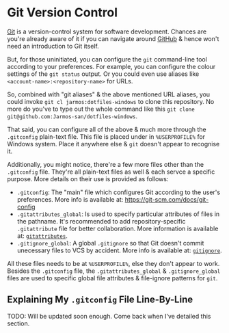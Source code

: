 # Git Version Control

[Git][Git] is a version-control system for software development. Chances are you're already aware of it if you can navigate around [GitHub][GitHub] & hence won't need an introduction to Git itself.

But, for those uninitiated, you can configure the `git` command-line tool according to your preferences. For example, you can configure the colour settings of the `git status` output. Or you could even use aliases like `<account-name>:<repository-name>` for URLs.

So, combined with "git aliases" & the above mentioned URL aliases, you could invoke `git cl jarmos:dotfiles-windows` to clone this repository. No more do you've to type out the whole command like this `git clone git@github.com:Jarmos-san/dotfiles-windows`.

That said, you can configure all of the above & much more through the `.gitconfig` plain-text file. This file is placed under in `%USERPROFILE%` for Windows system. Place it anywhere else & `git` doesn't appear to recognise it.

Additionally, you might notice, there're a few more files other than the `.gitconfig` file. They're all plain-text files as well & each servce a specific purpose. More details on their use is provided as follows:

- `.gitconfig`: The "main" file which configures Git according to the user's preferences. More info is available at: https://git-scm.com/docs/git-config
- `.gitattributes_global`: Is used to specify particular attributes of files in the pathname. It's recommended to add repository-specific `.gitattribute` file for better collaboration. More information is available at: [`gitattributes`][Gitattributes].
- `.gitignore_global`: A global `.gitignore` so that Git doesn't commit unecessary files to VCS by accident. More info is available at: [`gitignore`][Gitignore].

All these files needs to be at `%USERPROFILE%`, else they don't appear to work. Besides the `.gitconfig` file, the `.gitattributes_global` & `.gitignore_global` files are used to specific global file attributes & file-ignore patterns for `git`.

## Explaining My `.gitconfig` File Line-By-Line

TODO: Will be updated soon enough. Come back when I've detailed this section.

<!-- Reference links -->
[Git]: https://git-scm.com/
[GitHub]: https://github.com
[Gitattributes]: https://git-scm.com/docs/gitattributes
[Gitignore]: https://git-scm.com/docs/gitignore

